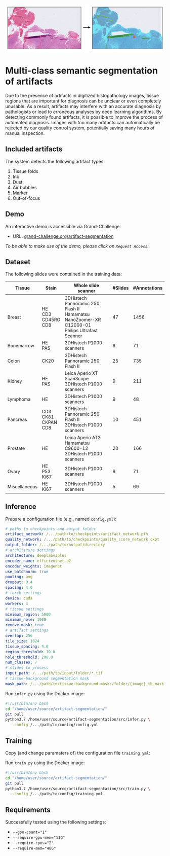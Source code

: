 ![artifact-segmentation](https://github.com/DIAGNijmegen/pathology-artifact-detection/blob/main/images/header.png?raw=true)

# Multi-class semantic segmentation of artifacts
Due to the presence of artifacts in digitized histopathology images, tissue regions that are important for diagnosis can be unclear or even completely unusable. As a result, artifacts may interfere with an accurate diagnosis by pathologists or lead to erroneous analyses by deep learning algorithms. By detecting commonly found artifacts, it is possible to improve the process of automated diagnosis. Images with too many artifacts can automatically be rejected by our quality control system, potentially saving many hours of manual inspection.

## Included artifacts
The system detects the following artifact types:
1. Tissue folds
2. Ink
3. Dust
4. Air bubbles 
5. Marker
6. Out-of-focus

## Demo
An interactive demo is accessible via Grand-Challenge:
* URL: [grand-challenge.org/artifact-segmentation](https://grand-challenge.org/algorithms/quality-assessment-of-whole-slide-images-through-a/)

*To be able to make use of the demo, please click on `Request Access`*.

## Dataset
The following slides were contained in the training data:

| Tissue        | Stain              | Whole slide scanner                                                                           | #Slides | #Annotations |
|---------------|--------------------|-----------------------------------------------------------------------------------------------|---------|--------------|
| Breast        | HE <br /> CD3  <br /> CD45RO <br /> CD8  | 3DHistech Pannoramic 250 Flash II <br /> Hamamatsu NanoZoomer-XR C12000-01 <br /> Philips Ultrafast Scanner |       47|          1456|
| Bonemarrow    | HE <br /> PAS             | 3DHistech P1000 scanners                                                                      |        8|            71|
| Colon         | CK20               | 3DHistech Pannoramic 250 Flash II                                                             |       25|           735|
| Kidney        | HE <br /> PAS             | Leica Aperio XT ScanScope <br /> 3DHistech P1000 scanners                                            |        9|           211|
| Lymphoma      | HE                 | 3DHistech P1000 scanners                                                                      |        9|            48|
| Pancreas      | CD3 <br /> CK81 <br /> CKPAN <br /> CD8 | 3DHistech Pannoramic 250 Flash II <br /> 3DHistech P1000 scanners                                    |       10|           451|
| Prostate      | HE                 | Leica Aperio AT2 <br /> Hamamatsu C9600-12 <br /> 3DHistech P1000 scanners                                  |       20|           166|
| Ovary         | HE <br /> P53 <br /> Ki67        | 3DHistech P1000 scanners                                                                      |        9|            71|
| Miscellaneous | HE <br /> Ki67            | 3DHistech P1000 scanners                                                                      |        5|            69|

## Inference
Prepare a configuration file (e.g., named `config.yml`):

```yaml
# paths to checkpoints and output folder
artifact_network: /.../path/to/checkpoints/artifact_network.pth
quality_network: /.../path/to/checkpoints/quality_score_network.ckpt
output_folder: /.../path/to/output/directory
# architecure settings
architecture: deeplabv3plus
encoder_name: efficientnet-b2
encoder_weights: imagenet
use_batchnorm: true
pooling: avg
dropout: 0.4
spacing: 4.0
# torch settings
device: cuda
workers: 4
# tissue settings
minimum_region: 5000
minimum_hole: 1000
remove_mask: true
# artifact settings
overlap: 256
tile_size: 1024
tissue_spacing: 4.0
region_threshold: 10.0
hole_threshold: 200.0
num_classes: 7
# slides to process
input_path: /.../path/to/input/folder/*.tif
# tissue-background segmentation mask
mask_path: /.../path/to/tissue-background-masks/folder/{image}_tb_mask.tif
```

Run `infer.py` using the Docker image:

```bash
#!/usr/bin/env bash
cd "/home/user/source/artifact-segmentation/"
git pull
python3.7 /home/user/source/artifact-segmentation/src/infer.py \
  --config /.../path/to/config/config.yml
```

## Training
Copy (and change paramaters of) the configuration file `training.yml`:

Run `train.py` using the Docker image:

```bash
#!/usr/bin/env bash
cd "/home/user/source/artifact-segmentation/"
git pull
python3.7 /home/user/source/artifact-segmentation/src/train.py \
  --config /.../path/to/config/training.yml
```

## Requirements
Successfully tested using the following settings:
- `--gpu-count="1"`
- `--require-gpu-mem="11G"`
- `--require-cpus="2"`
- `--require-mem="48G"`
